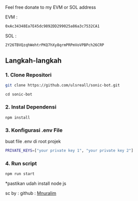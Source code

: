 Feel free donate to my EVM or SOL address

EVM :

```bash
0xAc34348Ea7E45dc9892DD299025a86a3c7532CA1
```
SOL :

```bash
2Y26TBVQzqhWehtrPKQ7hXy8qrmPRPmVoVPBPch26CRP
```


## Langkah-langkah

### 1. Clone Repositori

```bash
git clone https://github.com/ulsreall/sonic-bot.git
```

```
cd sonic-bot
```

### 2. Instal Dependensi

```bash
npm install
```

### 3. Konfigurasi .env File

buat file .env di root projek

```bash
PRIVATE_KEYS=["your private key 1", "your private key 2"]
```

### 4. Run script

```bash
npm run start
```

\*pastikan udah install node js

sc by :
github : [Mnuralim](https://github.com/Mnuralim)
